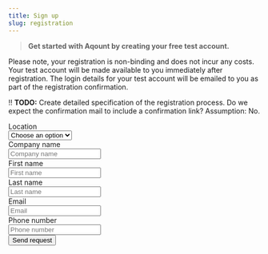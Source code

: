 ```yaml
---
title: Sign up
slug: registration
---
```


>  **Get started with Aqount by creating your free test account.**

Please note, your registration is non-binding and does not incur any costs.
Your test account will be made available to you immediately after registration. The login details for your test account will be emailed to you as part of the registration confirmation.

!! **TODO:** Create detailed specification of the registration process. Do we expect the confirmation mail to include a confirmation link? Assumption: No.

<form class="form-horizontal">
  <div class="form-group">
    <div class="col-3">
      <label class="form-label" for="input-example-1">Location</label>
    </div>
    <div class="col-3">
      <select class="form-select">
          <option>Choose an option</option>
          <option>Germany</option>
        </select>
    </div>
  </div>
  <div class="form-group">
     <div class="col-3">
       <label class="form-label" for="input-example-1">Company name</label>
     </div>
     <div class="col-9">
       <input class="form-input" type="text" id="input-example-1" placeholder="Company name">
     </div>
  </div>
  <div class="form-group">
     <div class="col-3">
       <label class="form-label" for="input-example-1">First name</label>
     </div>
     <div class="col-9">
       <input class="form-input" type="text" id="input-example-1" placeholder="First name">
     </div>
  </div>
  <div class="form-group">
     <div class="col-3">
       <label class="form-label" for="input-example-1">Last name</label>
     </div>
     <div class="col-9">
       <input class="form-input" type="text" id="input-example-1" placeholder="Last name">
     </div>
  </div>
  <div class="form-group">
     <div class="col-3">
       <label class="form-label" for="input-example-1">Email</label>
     </div>
     <div class="col-9">
       <input class="form-input" type="text" id="input-example-1" placeholder="Email">
     </div>
  </div>
  <div class="form-group">
    <div class="col-3">
      <label class="form-label" for="input-example-1">Phone number</label>
    </div>
    <div class="col-6">
      <input class="form-input" type="text" id="input-example-1" placeholder="Phone number">
    </div>
  </div>
  <div class="form-group">
    <div class="col-3"></div>
    <div class="col-9">
      <button class="btn">Send request</button>
    </div>
  </div>
</form>
